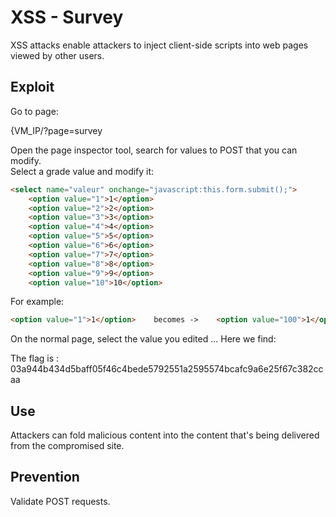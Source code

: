 # XSS - Survey

XSS attacks enable attackers to inject client-side scripts into web pages viewed by other users.

## Exploit

Go to page:

{VM_IP/?page=survey

Open the page inspector tool, search for values to POST that you can modify. <br>
Select a grade value and modify it:

```html
<select name="valeur" onchange="javascript:this.form.submit();">
	<option value="1">1</option>
	<option value="2">2</option>
	<option value="3">3</option>
	<option value="4">4</option>
	<option value="5">5</option>
	<option value="6">6</option>
	<option value="7">7</option>
	<option value="8">8</option>
	<option value="9">9</option>
	<option value="10">10</option>
```

For example:

```html
<option value="1">1</option>    becomes ->    <option value="100">1</option>
```

On the normal page, select the value you edited
... Here we find:

The flag is : 03a944b434d5baff05f46c4bede5792551a2595574bcafc9a6e25f67c382ccaa


## Use

Attackers can fold malicious content into the content that's being delivered from the compromised site.


## Prevention

Validate POST requests.

